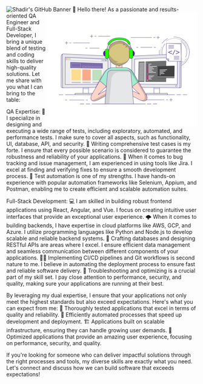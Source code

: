 ![Shadir's GitHub Banner](https://media.licdn.com/dms/image/D5616AQGgVHn6fZeFFQ/profile-displaybackgroundimage-shrink_350_1400/0/1673892485014?e=1684368000&v=beta&t=A3vj-aw2ySqPh3QaTaCXIAx77Bicww4-JYhihj8f7Pc)
<img align="right" alt="Coding" width="400" src="https://raw.githubusercontent.com/devSouvik/devSouvik/master/gif3.gif">
👋 Hello there! As a passionate and results-oriented QA Engineer and Full-Stack Developer, I bring a unique blend of testing and coding skills to deliver high-quality solutions. Let me share with you what I can bring to the table:

QA Expertise:
🧪 I specialize in designing and executing a wide range of tests, including exploratory, automated, and performance tests. I make sure to cover all aspects, such as functionality, UI, database, API, and security.
📝 Writing comprehensive test cases is my forte. I ensure that every possible scenario is considered to guarantee the robustness and reliability of your applications.
🐞 When it comes to bug tracking and issue management, I am experienced in using tools like Jira. I excel at finding and verifying fixes to ensure a smooth development process.
🤖 Test automation is one of my strengths. I have hands-on experience with popular automation frameworks like Selenium, Appium, and Postman, enabling me to create efficient and scalable automation suites.

Full-Stack Development:
💻 I am skilled in building robust frontend applications using React, Angular, and Vue. I focus on creating intuitive user interfaces that provide an exceptional user experience.
🌩 When it comes to building backends, I have expertise in cloud platforms like AWS, GCP, and Azure. I utilize programming languages like Python and Node.js to develop scalable and reliable backend systems.
🔧 Crafting databases and designing RESTful APIs are areas where I excel. I ensure efficient data management and seamless communication between different components of your applications.
🧑‍💻 Implementing CI/CD pipelines and Git workflows is second nature to me. I believe in automating the deployment process to ensure fast and reliable software delivery.
🔨 Troubleshooting and optimizing is a crucial part of my skill set. I pay close attention to performance, security, and quality, making sure your applications are running at their best.

By leveraging my dual expertise, I ensure that your applications not only meet the highest standards but also exceed expectations. Here's what you can expect from me:
🚀 Thoroughly tested applications that excel in terms of quality and reliability.
🤖 Efficiently automated processes that speed up development and deployment.
🏗 Applications built on scalable infrastructure, ensuring they can handle growing user demands.
💯 Optimized applications that provide an amazing user experience, focusing on performance, security, and quality.

If you're looking for someone who can deliver impactful solutions through the right processes and tools, my diverse skills are exactly what you need. Let's connect and discuss how we can build software that exceeds expectations!
